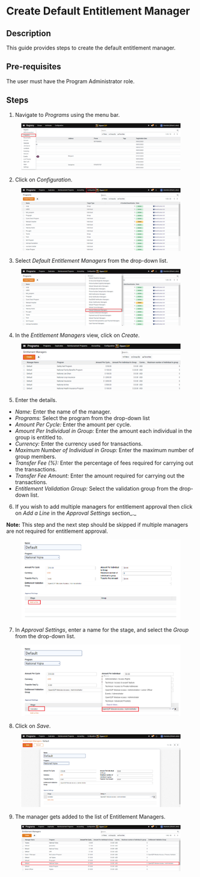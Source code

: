 # Create Default Entitlement Manager

## Description

This guide provides steps to create the default entitlement manager.

## Pre-requisites

The user must have the Program Administrator role.

## Steps

1. Navigate to _Programs_ using the menu bar.

<figure><img src="../../../.gitbook/assets/conf-entitlement-manager-home.PNG" alt=""><figcaption></figcaption></figure>

2. Click on _Configuration_.

<figure><img src="../../../.gitbook/assets/conf-entitlement-manager-conf.PNG" alt=""><figcaption></figcaption></figure>

3. Select _Default Entitlement Managers_ from the drop-down list.

<figure><img src="../../../.gitbook/assets/conf-entitlement-manager-dropdown.PNG" alt=""><figcaption></figcaption></figure>

4. In the _Entitlement Managers_ view, click on _Create_.

<figure><img src="../../../.gitbook/assets/conf-entitlement-manager-create (1).PNG" alt=""><figcaption></figcaption></figure>

5. Enter the details.

* _Name:_ Enter the name of the manager.
* _Programs:_ Select the program from the drop-down list
* _Amount Per Cycle:_ Enter the amount per cycle.
* _Amount Per Individual in Group:_ Enter the amount each individual in the group is entitled to.
* _Currency:_ Enter the currency used for transactions.
* _Maximum Number of Individual in Group:_ Enter the maximum number of group members.
* _Transfer Fee (%):_ Enter the percentage of fees required for carrying out the transactions.
* _Transfer Fee Amount:_ Enter the amount required for carrying out the transactions.
* _Entitlement Validation Group:_ Select the validation group from the drop-down list.

6. If you wish to add multiple managers for entitlement approval then click on _Add a Line_ in the _Approval Settings_ section_._

**Note:** This step and the next step should be skipped if multiple managers are not required for entitlement approval.

<figure><img src="../../../.gitbook/assets/conf-entitlement-manager-details.PNG" alt=""><figcaption></figcaption></figure>

7. In _Approval Settings_, enter a name for the stage, and select the _Group_ from the drop-down list.

<figure><img src="../../../.gitbook/assets/default-manager-addline (1).png" alt=""><figcaption></figcaption></figure>

8. Click on _Save_.

<figure><img src="../../../.gitbook/assets/default-manager-save.png" alt=""><figcaption></figcaption></figure>

9. The manager gets added to the list of Entitlement Managers.

<figure><img src="../../../.gitbook/assets/conf-entitlement-manager-result (2).PNG" alt=""><figcaption></figcaption></figure>
